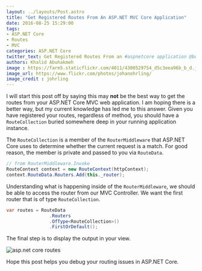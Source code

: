 ```yaml
---
layout: ../layouts/Post.astro
title: "Get Registered Routes From An ASP.NET MVC Core Application"
date: 2016-08-25 15:29:00
tags:
- ASP.NET Core
- Routes
- MVC
categories: ASP.NET Core
twitter_text: Get Registered Routes From an #aspnetcore application @buhakmeh
authors: Khalid Abuhakmeh
image : https://farm5.staticflickr.com/4011/4300529754_d5c3eea96b_b_d.jpg
image_url: https://www.flickr.com/photos/johanohrling/
image_credit : johrling
---
```


I will start this post off by saying this may **not** be the best way to get the routes from your ASP.NET Core MVC web application. I am hoping there is a better way, but my current knowledge has led me to this answer. Given you have registered your routes, regardless of method, you should have a `RouteCollection` buried somewhere deep in your running application instance.

The `RouteCollection` is a member of the `RouterMiddleware` that ASP.NET Core uses to determine whether the current request is a match. For good reason, the member is private and passed to you via `RouteData`.

```csharp
// from RouterMiddleware.Invoke
RouteContext context = new RouteContext(httpContext);
context.RouteData.Routers.Add(this._router);
```

Understanding what is happening inside of the `RouterMiddleware`, we should be able to access the router from our MVC Controller. We want the first router that is of type `RouteCollection`. 

```csharp
var routes = RouteData
                .Routers
                .OfType<RouteCollection>()
                .FirstOrDefault();
```

The final step is to display the output in your view.

![asp.net core routes](/images/asp-net-core-routes-output.png)

Hope this post helps you debug your routing issues in ASP.NET Core.

